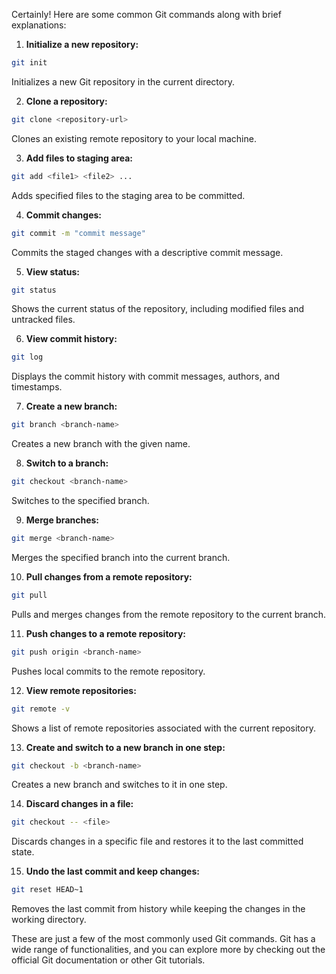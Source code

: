 Certainly! Here are some common Git commands along with brief explanations:

1. **Initialize a new repository:**
```bash
git init
```
Initializes a new Git repository in the current directory.

2. **Clone a repository:**
```bash
git clone <repository-url>
```
Clones an existing remote repository to your local machine.

3. **Add files to staging area:**
```bash
git add <file1> <file2> ...
```
Adds specified files to the staging area to be committed.

4. **Commit changes:**
```bash
git commit -m "commit message"
```
Commits the staged changes with a descriptive commit message.

5. **View status:**
```bash
git status
```
Shows the current status of the repository, including modified files and untracked files.

6. **View commit history:**
```bash
git log
```
Displays the commit history with commit messages, authors, and timestamps.

7. **Create a new branch:**
```bash
git branch <branch-name>
```
Creates a new branch with the given name.

8. **Switch to a branch:**
```bash
git checkout <branch-name>
```
Switches to the specified branch.

9. **Merge branches:**
```bash
git merge <branch-name>
```
Merges the specified branch into the current branch.

10. **Pull changes from a remote repository:**
```bash
git pull
```
Pulls and merges changes from the remote repository to the current branch.

11. **Push changes to a remote repository:**
```bash
git push origin <branch-name>
```
Pushes local commits to the remote repository.

12. **View remote repositories:**
```bash
git remote -v
```
Shows a list of remote repositories associated with the current repository.

13. **Create and switch to a new branch in one step:**
```bash
git checkout -b <branch-name>
```
Creates a new branch and switches to it in one step.

14. **Discard changes in a file:**
```bash
git checkout -- <file>
```
Discards changes in a specific file and restores it to the last committed state.

15. **Undo the last commit and keep changes:**
```bash
git reset HEAD~1
```
Removes the last commit from history while keeping the changes in the working directory.

These are just a few of the most commonly used Git commands. Git has a wide range of functionalities, and you can explore more by checking out the official Git documentation or other Git tutorials.